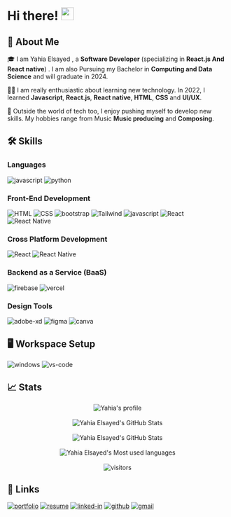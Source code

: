 # Hi there! <img src="https://media.giphy.com/media/hvRJCLFzcasrR4ia7z/giphy.gif" width="29px" height="29px">

## 🚀 About Me

🎓 I am Yahia Elsayed , a **Software Developer** (specializing in **React.js And React native**) . I am also Pursuing my Bachelor in **Computing and Data Science** and will graduate in 2024.

👨‍💻 I am really enthusiastic about learning new technology. In 2022, I learned **Javascript**, **React.js**, **React native**, **HTML**, **CSS** and **UI/UX**.

🎸 Outside the world of tech too, I enjoy pushing myself to develop new skills. My hobbies range from Music **Music producing** and **Composing**.

## 🛠️ Skills

### Languages

![javascript](https://img.shields.io/badge/JavaScript-323330?style=for-the-badge&logo=javascript&logoColor=F7DF1E)
![python](https://img.shields.io/badge/Python-3776AB?style=for-the-badge&logo=python&logoColor=white)

### Front-End Development

![HTML](https://img.shields.io/badge/HTML5-E34F26?style=for-the-badge&logo=html5&logoColor=white)
![CSS](https://img.shields.io/badge/CSS3-1572B6?style=for-the-badge&logo=css3&logoColor=white)
![bootstrap](https://img.shields.io/badge/Bootstrap-563D7C?style=for-the-badge&logo=bootstrap&logoColor=white)
![Tailwind](https://camo.githubusercontent.com/5d16e7fdd964ebca50ca82d6c8b081045630340427c463f4470050acd4e50ef3/68747470733a2f2f696d672e736869656c64732e696f2f7374617469632f76313f7374796c653d666f722d7468652d6261646765266d6573736167653d5461696c77696e642b43535326636f6c6f723d323232323232266c6f676f3d5461696c77696e642b435353266c6f676f436f6c6f723d303642364434266c6162656c3d)
![javascript](https://img.shields.io/badge/JavaScript-323330?style=for-the-badge&logo=javascript&logoColor=F7DF1E)
![React](https://img.shields.io/badge/React-61dafb?style=for-the-badge&logo=react&logoColor=black)
![React Native](https://img.shields.io/badge/React-Native-61dafb?style=for-the-badge&logo=react&logoColor=white)

### Cross Platform Development

![React](https://img.shields.io/badge/React-61dafb?style=for-the-badge&logo=react&logoColor=black)
![React Native](https://img.shields.io/badge/React-Native-61dafb?style=for-the-badge&logo=react&logoColor=white)

### Backend as a Service (BaaS)

![firebase](https://img.shields.io/badge/Firebase-ffaa00?style=for-the-badge&logo=Firebase&logoColor=white)
![vercel](https://img.shields.io/badge/Vercel-000000?style=for-the-badge&logo=Vercel&logoColor=white)

### Design Tools

![adobe-xd](https://img.shields.io/badge/adobe_xd-470137?style=for-the-badge&logo=adobe-xd&logoColor=white)
![figma](https://img.shields.io/badge/figma-000000?style=for-the-badge&logo=figma&logoColor=white)
![canva](https://img.shields.io/badge/canva-00C4CC?style=for-the-badge&logo=canva&logoColor=white)

## 🖥️ Workspace Setup

![windows](https://img.shields.io/badge/Windows_11-0078D6?style=for-the-badge&logo=windows&logoColor=white)
![vs-code](https://img.shields.io/badge/VS_Code-007ACC?style=for-the-badge&logo=Visual-Studio-Code&logoColor=white)

## 📈 Stats

<div align="center">
    <img src="https://github-profile-trophy.vercel.app/?username=yahiaelsayed19&row=1&column=6&margin-h=8&theme=darkhub&count_private=true&margin-w=15&no-frame=true" alt="Yahia's profile" />
    <br />
    <br />
    <img src="https://github-readme-stats.vercel.app/api?username=yahiaelsayed19&show_icons=true&hide_border=true&theme=midnight-purple" alt="Yahia Elsayed's GitHub Stats">
    <br />
     <br />
    <img src="https://github-readme-streak-stats.herokuapp.com/?user=YahiaElsayed19&theme=midnight-purple&hide_border=true" alt="Yahia Elsayed's GitHub Stats">
    <br />
     <br />
    <img src="https://github-readme-stats.vercel.app/api/top-langs/?username=YahiaElsayed19&theme=midnight-purple&hide_border=true&include_all_commits=true&count_private=true&layout=compact" alt="Yahia Elsayed's Most used languages">
    <br />
     <br />
    <img src="https://visitor-badge.laobi.icu/badge?page_id=yahiaelsayed19" alt="visitors">
</div>

## 🔗 Links

[![portfolio](https://img.shields.io/badge/Portfolio-5340ff?style=for-the-badge&logo=Google-chrome&logoColor=white)](https://yahiaelsayed.vercel.app//)
[![resume](https://img.shields.io/badge/Resume-4285F4?style=for-the-badge&logo=read-the-docs&logoColor=white)](https://docs.google.com/document/d/1aBtlS3_tNpow1k7DXmQO7einEvJBRzE9)
[![linked-in](https://img.shields.io/badge/Linked_In-0077B5?style=for-the-badge&logo=LinkedIn&logoColor=white)](https://www.linkedin.com/in/yahiaelsayed19/)
[![github](https://img.shields.io/badge/GitHub-000000?style=for-the-badge&logo=GitHub&logoColor=white)](https://github.com/YahiaElsayed19)
[![gmail](https://img.shields.io/badge/Gmail-D14836?style=for-the-badge&logo=Gmail&logoColor=white)](mailto:yahiaelsayed19@gmail.com)
